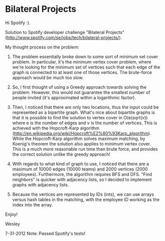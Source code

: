 # Bilateral Projects

Hi Spotify :).

Solution to Spotify developer challenge "Bilateral Projects" (http://www.spotify.com/se/jobs/tech/bilateral-projects/).

My thought process on the problem:
1) The problem essentially broke down to some sort of minimum set cover problem.
In particular, it's the minimum vertex cover problem,
where we're looking for the minimum set of vertices such that each edge of the graph is connected to at least one of those vertices.
The brute-force approach would be much too slow.

2) So, I first thought of using a Greedy approach towards solving the problem.
However, this would not guarantee the smallest number of people invited (it's approximated within a logarithmic factor).

3) Then, I noticed that there are only two locations, thus the input could be represented as a bipartite graph.
What's nice about bipartite graphs is that it is possible to find the solution to vertex cover
in O(e(sqrt(v)) where e is the number of edges and v is the number of vertices.
This is achieved with the Hopcroft-Karp algorithm (http://en.wikipedia.org/wiki/Hopcroft%E2%80%93Karp_algorithm).
While the Hopcroft-Karp algorithm solves maximum matching, by Koenig's theorem the solution also applies to minimum vertex cover.
This is a much more reasonable run time than brute force, and provides the correct solution unlike the greedy approach!

4) With regards to what kind of graph to use, I noticed that there are a
maximum of 10000 edges (10000 teams) and 2000 vertices (2000 employees).
Furthermore, the algorithm requires BFS and DFS.
"Find neighbors" is quicker with adjacency lists, so I decided to implement graphs with adjacency lists.

5) Because the vertices are represented by IDs (ints), we can use arrays versus hash tables in the matching,
with the employee ID working as the index into the array.

Enjoy!

Wesley

7-31-2012 Note: Passed Spotify's tests!